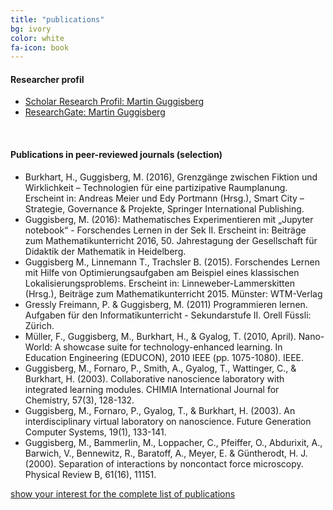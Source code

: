 ```yaml
---
title: "publications"
bg: ivory
color: white
fa-icon: book
---
```


#### Researcher profil
- [Scholar Research Profil: Martin Guggisberg](https://scholar.google.ch/citations?user=Icc4GVkAAAAJ&hl=de)
- [ResearchGate: Martin Guggisberg](https://www.researchgate.net/profile/Martin_Guggisberg)

<br>

#### Publications in peer-reviewed journals (selection)

- Burkhart, H., Guggisberg, M. (2016), Grenzgänge zwischen Fiktion und Wirklichkeit – Technologien für eine partizipative Raumplanung. Erscheint in: Andreas Meier und Edy Portmann (Hrsg.), Smart City – Strategie, Governance & Projekte, Springer International Publishing.
- Guggisberg, M. (2016): Mathematisches Experimentieren mit „Jupyter notebook“ - Forschendes Lernen in der Sek II. Erscheint in: Beiträge zum Mathematikunterricht 2016, 50. Jahrestagung der Gesellschaft für Didaktik der Mathematik in Heidelberg.
- Guggisberg M., Linnemann T., Trachsler B.  (2015). Forschendes Lernen mit Hilfe von Optimierungsaufgaben am Beispiel eines klassischen Lokalisierungsproblems. Erscheint in: Linneweber-Lammerskitten (Hrsg.), Beiträge zum Mathematikunterricht 2015. Münster: WTM-Verlag
- Gressly Freimann, P. & Guggisberg, M. (2011) Programmieren lernen. Aufgaben für den Informatikunterricht - Sekundarstufe II. Orell Füssli: Zürich.
- Müller, F., Guggisberg, M., Burkhart, H., & Gyalog, T. (2010, April). Nano-World: A showcase suite for technology-enhanced learning. In Education Engineering (EDUCON), 2010 IEEE (pp. 1075-1080). IEEE. 
- Guggisberg, M., Fornaro, P., Smith, A., Gyalog, T., Wattinger, C., & Burkhart, H. (2003). Collaborative nanoscience laboratory with integrated learning modules. CHIMIA International Journal for Chemistry, 57(3), 128-132.
- Guggisberg, M., Fornaro, P., Gyalog, T., & Burkhart, H. (2003). An interdisciplinary virtual laboratory on nanoscience. Future Generation Computer Systems, 19(1), 133-141.
- Guggisberg, M., Bammerlin, M., Loppacher, C., Pfeiffer, O., Abdurixit, A., Barwich, V., Bennewitz, R., Baratoff, A., Meyer, E. & Güntherodt, H. J. (2000). Separation of interactions by noncontact force microscopy. Physical Review B, 61(16), 11151.

[show your interest for the complete list of publications](https://bkit.co/8ld6brzt)